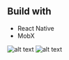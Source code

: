 ## Build with

- React Native
- MobX

![alt text](https://i.imgur.com/MOkV111.png)
![alt text](https://i.imgur.com/WoYa5pR.png)
